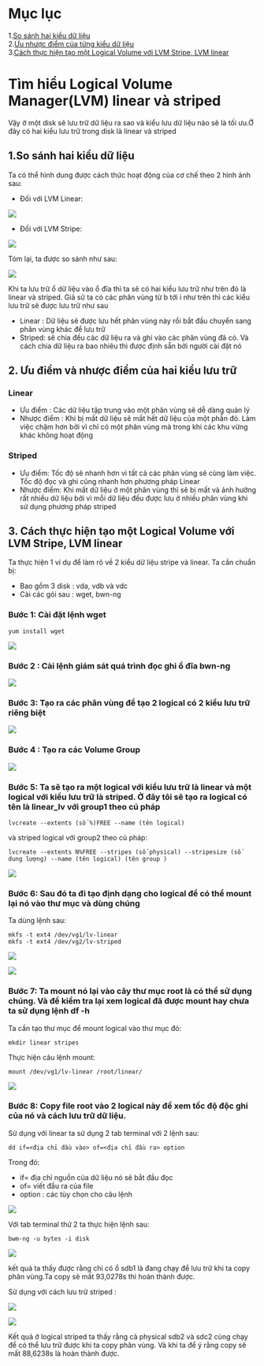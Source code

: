 # Mục lục 
1.[So sánh hai kiểu dữ liệu](#a)  
2.[Ưu nhược điểm của từng kiểu dữ liệu](#b)  
3.[Cách thực hiện tạo một Logical Volume với LVM Stripe, LVM linear](#c)  



# Tìm hiểu Logical Volume Manager(LVM) linear và striped

Vậy ở một disk sẽ lưu trữ dữ liệu ra sao và kiểu lưu dữ liệu nào sẽ là tối ưu.Ở đây có hai kiểu lưu trữ trong disk là linear và striped

<a name="a">

## 1.So sánh hai kiểu dữ liệu </a>  
Ta có thể hình dung được cách thức hoạt động của cơ chế theo 2 hình ảnh sau:

- Đối với LVM Linear:

![](../images/linear-read-write-pattern.gif) 

- Đối với LVM Stripe:

![](../images/striped-read-write-pattern.gif)

Tóm lại, ta được so sánh như sau:

![](../images/a12.png) 

Khi ta lưu trữ ổ dữ liệu vào ổ đĩa thì ta sẽ có hai kiểu lưu trữ như trên đó là linear và striped. Giả sử ta có các phân vùng từ b tới i như trên thì các kiểu lưu trữ sẽ được lưu trữ như sau

- Linear : Dữ liệu sẽ được lưu hết phân vùng này rồi bắt đầu chuyển sang phân vùng khác để lưu trữ
- Striped: sẽ chia đều các dữ liệu ra và ghi vào các phân vùng đã có. Và cách chia dữ liệu ra bao nhiêu thì được định sẵn bởi người cài đặt nó

<b name="b">

## 2. Ưu điểm và nhược điểm của hai kiểu lưu trữ</b>
### Linear

- Ưu điểm : Các dữ liệu tập trung vào một phân vùng sẽ dễ dàng quản lý
- Nhược điểm : Khi bị mất dữ liệu sẽ mất hết dữ liệu của một phần đó. Làm việc chậm hơn bởi vì chỉ có một phân vùng mà trong khi các khu vừng khác không hoạt động
### Striped

- Ưu điểm: Tốc độ sẽ nhanh hơn vì tất cả các phân vùng sẽ cùng làm việc. Tốc độ đọc và ghi cũng nhanh hơn phương pháp Linear
- Nhược điểm: Khi mất dữ liệu ở một phân vùng thì sẽ bị mất và ảnh hưởng rất nhiều dữ liệu bởi vì mỗi dữ liệu đều được lưu ở nhiều phân vùng khi sử dụng phương pháp striped

<c name="c">

## 3. Cách thực hiện tạo một Logical Volume với LVM Stripe, LVM linear</c>

Ta thực hiện 1 ví dụ để làm rõ về 2 kiểu dữ liệu stripe và linear. Ta cần chuẩn bị:
- Bao gồm 3 disk : vda, vdb và vdc
- Cài các gói sau : wget, bwn-ng

### Bước 1: Cài đặt lệnh wget
```
yum install wget 
```
![](../images/a13.png)

### Bước 2 : Cài lệnh giám sát quá trình đọc ghi ổ đĩa bwn-ng

![](../images/b1.png)

### Bước 3: Tạo ra các phân vùng để tạo 2 logical có 2 kiểu lưu trữ riêng biệt

![](../images/b2.png)

### Bước 4 : Tạo ra các Volume Group 

![](../images/b3.png) 

### Bước 5: Ta sẽ tạo ra một logical với kiểu lưu trữ là linear và một logical với kiểu lưu trữ là striped. Ở đây tôi sẽ tạo ra logical có tên là linear_lv với group1 theo cú pháp 
```
lvcreate --extents (số %)FREE --name (tên logical)
```
và striped logical với group2 theo cú pháp:
```
lvcreate --extents N%FREE --stripes (số physical) --stripesize (số dung lượng) --name (tên logical) (tên group )
```

![](../images/b5.png) 

### Bước 6: Sau đó ta đi tạo định dạng cho logical để có thể mount lại nó vào thư mục và dùng chúng  

Ta dùng lệnh sau:
```
mkfs -t ext4 /dev/vg1/lv-linear  
mkfs -t ext4 /dev/vg2/lv-striped
```

![](../images/b6.png)

![](../images/b7.png)

### Bước 7: Ta mount nó lại vào cây thư mục root là có thể sử dụng chúng. Và để kiểm tra lại xem logical đã được mount hay chưa ta sử dụng lệnh df -h

Ta cần tạo thư mục để mount logical vào thư mục đó:
```
mkdir linear stripes 
```

Thực hiện câu lệnh mount:
```
mount /dev/vg1/lv-linear /root/linear/
```

![](../images/b8.png)

### Bước 8: Copy file root vào 2 logical này để xem tốc độ độc ghi của nó và cách lưu trữ dữ liệu.

Sử dụng với linear ta sử dụng 2 tab terminal với 2 lệnh sau:
```
dd if=<địa chỉ đầu vào> of=<địa chỉ đầu ra> option
```

Trong đó:

- if= địa chỉ nguồn của dữ liệu nó sẽ bắt đầu đọc
- of= viết đầu ra của file
- option : các tùy chọn cho câu lệnh

![](../images/b15.png)

Với tab terminal thứ 2 ta thực hiện lệnh sau:

```
bwm-ng -u bytes -i disk
```
![](../images/b11.png)

kết quả ta thấy được rằng chỉ có ổ sdb1 là đang chạy để lưu trữ khi ta copy phân vùng.Ta copy sẽ mất 93,0278s thì hoàn thành được.

Sử dụng với cách lưu trữ striped :

![](../images/b13.png)

![](../images/b12.png)

Kết quả ở logical striped ta thấy rằng cả physical sdb2 và sdc2 cùng chạy để có thể lưu trữ được khi ta copy phân vùng. Và khi ta để ý rằng copy sẽ mất 88,6238s là hoàn thành được.



